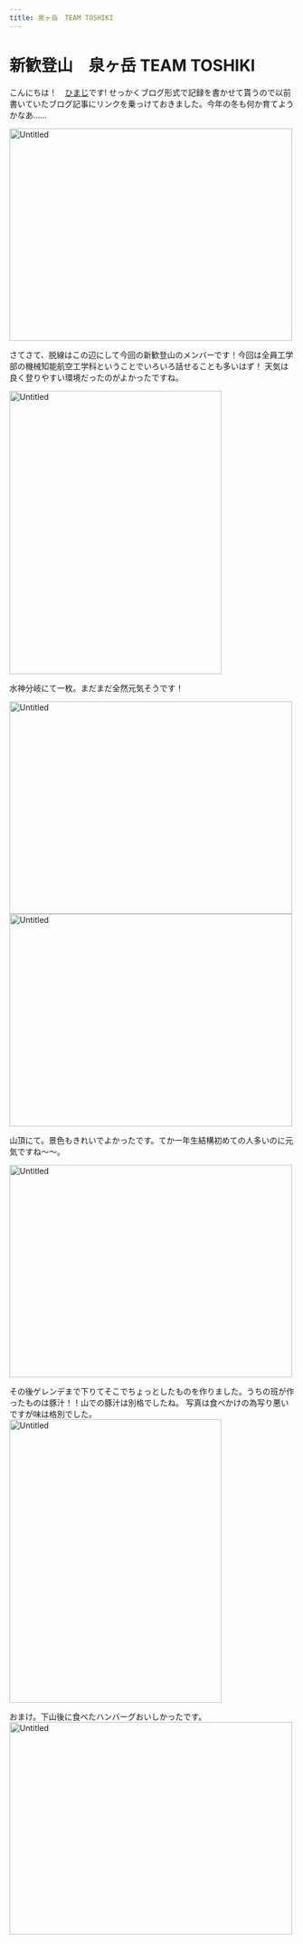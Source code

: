 ```yaml
---
title: 泉ヶ岳　TEAM TOSHIKI
---
```

# 新歓登山　泉ヶ岳 TEAM TOSHIKI

 こんにちは！　[ひまじ](https://www.ige.tohoku.ac.jp/prg/watanabe/as-vegetable2023/author/04-5/)です! せっかくブログ形式で記録を書かせて貰うので以前書いていたブログ記事にリンクを乗っけておきました。今年の冬も何か育てようかなあ……

<a data-flickr-embed="true" href="https://www.flickr.com/photos/96951391@N03/53810309411/in/album-72177720316396285/" title="Untitled"><img src="https://live.staticflickr.com/65535/53810309411_02f337e381.jpg" width="500" height="375" alt="Untitled"/></a><script async src="//embedr.flickr.com/assets/client-code.js" charset="utf-8"></script>

 さてさて、脱線はこの辺にして今回の新歓登山のメンバーです！今回は全員工学部の機械知能航空工学科ということでいろいろ話せることも多いはず！
 天気は良く登りやすい環境だったのがよかったですね。

<a data-flickr-embed="true" href="https://www.flickr.com/gp/96951391@N03/E53W49KB81" title="Untitled"><img src="https://live.staticflickr.com/65535/53810743430_daff4382e3.jpg" width="375" height="500" alt="Untitled"/></a><script async src="//embedr.flickr.com/assets/client-code.js" charset="utf-8"></script>

水神分岐にて一枚。まだまだ全然元気そうです！

<a data-flickr-embed="true" href="https://www.flickr.com/gp/96951391@N03/04zMh86DXj" title="Untitled"><img src="https://live.staticflickr.com/65535/53810742925_12a9f90a02.jpg" width="500" height="375" alt="Untitled"/></a><script async src="//embedr.flickr.com/assets/client-code.js" charset="utf-8"></script><a data-flickr-embed="true" href="https://www.flickr.com/gp/96951391@N03/3N776a488n" title="Untitled"><img src="https://live.staticflickr.com/65535/53810547438_9f4e5622f1.jpg" width="500" height="375" alt="Untitled"/></a><script async src="//embedr.flickr.com/assets/client-code.js" charset="utf-8"></script>

山頂にて。景色もきれいでよかったです。てか一年生結構初めての人多いのに元気ですね～～。

<a data-flickr-embed="true" href="https://www.flickr.com/gp/96951391@N03/795oFi2777" title="Untitled"><img src="https://live.staticflickr.com/65535/53672771095_82dcb97de5.jpg" width="500" height="375" alt="Untitled"/></a><script async src="//embedr.flickr.com/assets/client-code.js" charset="utf-8"></script>

その後ゲレンデまで下りてそこでちょっとしたものを作りました。うちの班が作ったものは豚汁！！山での豚汁は別格でしたね。
写真は食べかけの為写り悪いですが味は格別でした。
<a data-flickr-embed="true" href="https://www.flickr.com/gp/96951391@N03/tTVKH7D1E3" title="Untitled"><img src="https://live.staticflickr.com/65535/53672531578_7cfe3ec929.jpg" width="375" height="500" alt="Untitled"/></a><script async src="//embedr.flickr.com/assets/client-code.js" charset="utf-8"></script>

おまけ。下山後に食べたハンバーグおいしかったです。
<a data-flickr-embed="true" href="https://www.flickr.com/gp/96951391@N03/5i7Y81Tt09" title="Untitled"><img src="https://live.staticflickr.com/65535/53810634314_4e2f228cdf.jpg" width="500" height="375" alt="Untitled"/></a><script async src="//embedr.flickr.com/assets/client-code.js" charset="utf-8"></script>